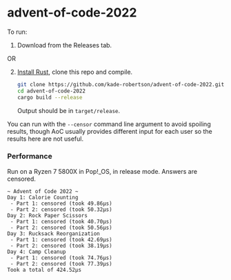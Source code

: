 # advent-of-code-2022

To run:

1. Download from the Releases tab.

OR

2. [Install Rust](https://www.rust-lang.org/learn/get-started), clone this repo and compile.

   ```sh
   git clone https://github.com/kade-robertson/advent-of-code-2022.git
   cd advent-of-code-2022
   cargo build --release
   ```

   Output should be in `target/release`.

You can run with the `--censor` command line argument to avoid spoiling results, though AoC
usually provides different input for each user so the results here are not useful.

### Performance

Run on a Ryzen 7 5800X in Pop!\_OS, in release mode. Answers are censored.

```
~ Advent of Code 2022 ~
Day 1: Calorie Counting
 - Part 1: censored (took 49.86µs)
 - Part 2: censored (took 50.32µs)
Day 2: Rock Paper Scissors
 - Part 1: censored (took 40.70µs)
 - Part 2: censored (took 50.56µs)
Day 3: Rucksack Reorganization
 - Part 1: censored (took 42.69µs)
 - Part 2: censored (took 38.19µs)
Day 4: Camp Cleanup
 - Part 1: censored (took 74.76µs)
 - Part 2: censored (took 77.39µs)
Took a total of 424.52µs
```
